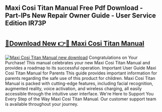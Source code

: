 ## Maxi Cosi Titan Manual Free Pdf Download - Part-lPs New Repair Owner Guide - User Service Edition IR73P

# <h2><a href="http://cf2192.oget.top/?id=Maxi+Cosi+Titan+Manual">🔗Download New 👉🔴 Maxi Cosi Titan Manual</a></h2>

[![Maxi Cosi Titan Manual new download](https://i.imgur.com/5g1atiW.png)](http://cf2192.oget.top/?id=Maxi+Cosi+Titan+Manual)
Congratulations on Your Purchase! This manual celebrates your new Maxi Cosi Titan Manual and provides a roadmap to its successful operation. Important User Guide Maxi Cosi Titan Manual for Parents This guide provides important information for parents regarding the safe use of this product for children. Maxi Cosi Titan Manual is packed with cutting-edge features, including facial recognition, augmented reality, voice activation, and wireless charging, all easily accessible through the intuitive user interface. We're Here to Support You Every Step of the Way Maxi Cosi Titan Manual. Our customer support team is available throughout your journey.

